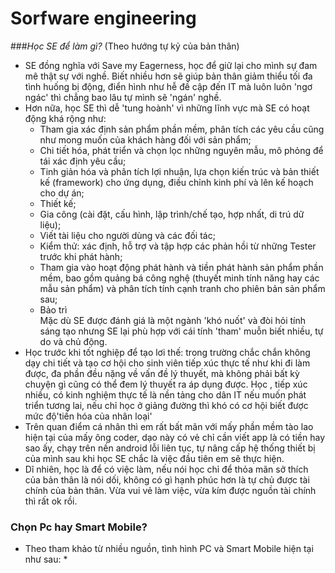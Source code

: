 # Sorfware engineering

###*Học SE để làm gì?*
(Theo hướng tự kỷ của bản thân) 
- SE đồng nghĩa với Save my Eagerness, học để giữ lại cho mình sự đam mê thật sự với nghề. Biết nhiều hơn sẽ giúp bản thân giảm thiểu tối đa tình huống bị động, điển hình như hễ đề cập đến IT mà luôn luôn 'ngơ ngác' thì chẳng bao lâu tự mình sẽ 'ngán' nghề. 
- Hơn nữa, học SE thì dễ 'tung hoành' vì những lĩnh vực mà SE có hoạt động khá rộng như:
  * Tham gia xác định sản phẩm phần mềm, phân tích các yêu cầu cũng như mong muốn của khách hàng đối với sản phẩm;
  * Chi tiết hóa, phát triển và chọn lọc những nguyên mẫu, mô phỏng để tái xác định yêu cầu;
  * Tinh giản hóa và phân tích lợi nhuận, lựa chọn kiến trúc và bản thiết kế (framework) cho ứng dụng, điều chỉnh kinh phí và lên kế hoạch cho dự án;
  * Thiết kế;
  * Gia công (cài đặt, cấu hình, lập trình/chế tạo, hợp nhất, di trú dữ liệu);
  * Viết tài liệu cho người dùng và các đối tác;
  * Kiểm thử: xác định, hỗ trợ và tập hợp các phản hồi từ những Tester trước khi phát hành;
  * Tham gia vào hoạt động phát hành và tiền phát hành sản phẩm phần mềm, bao gồm quảng bá công nghệ (thuyết minh tính năng hay các mẫu sản phẩm) và phân tích tính cạnh tranh cho phiên bản sản phẩm sau;
  * Bảo trì  
  Mặc dù SE được đánh giá là một ngành 'khó nuốt' và đòi hỏi tính sáng tạo nhưng SE lại phù hợp với cái tính 'tham' muỗn biết nhiều, tự do và chủ động.
- Học trước khi tốt nghiệp để tạo lơi thế: trong trường chắc chắn không dạy chi tiết và tạo cơ hội cho sinh viên tiếp xúc thực tế như khi đi làm được, đa phần đều nặng về vấn đề lý thuyết, mà không phải bất kỳ chuyện gì cũng có thể đem lý thuyết ra áp dụng được. Học , tiếp xúc nhiều, có kinh nghiệm thực tế là nền tảng cho dân IT nếu muốn phát triển tương lai, nếu chỉ học ở giảng đường thì khó có cơ hội biết được mức độ'tiến hóa của nhân loại'
- Trên quan điểm cá nhân thì em rất bất mãn với mấy phần mềm tào lao hiện tại của mấy ông coder, dạo này có vẻ chỉ cần viết app là có tiền hay sao ấy, chạy trên nền android lỗi liên tục, tự nâng cấp hệ thống thiết bị của mình sau khi học SE chắc là việc đầu tiên em sẽ thực hiện.
- Dĩ nhiên, học là để có việc làm, nếu nói học chỉ để thỏa mãn sở thích của bản thân là nói dối, không có gì hạnh phúc hơn là tự chủ được tài chính của bản thân. Vừa vui vẻ làm việc, vừa kím được nguồn tài chính thì rất ok rồi.  
### Chọn Pc hay Smart Mobile?
- Theo tham khảo từ nhiều nguồn, tình hình PC và Smart Mobile hiện tại như sau:
  *

